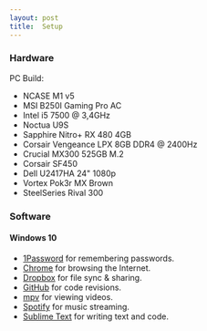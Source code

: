 ```yaml
---
layout: post
title:  Setup
---
```


### Hardware

PC Build:
* NCASE M1 v5
* MSI B250I Gaming Pro AC
* Intel i5 7500 @ 3,4GHz
* Noctua U9S
* Sapphire Nitro+ RX 480 4GB
* Corsair Vengeance LPX 8GB DDR4 @ 2400Hz
* Crucial MX300 525GB M.2
* Corsair SF450
* Dell U2417HA 24" 1080p
* Vortex Pok3r MX Brown
* SteelSeries Rival 300

### Software

#### Windows 10
* [1Password](https://1password.com/) for remembering passwords.
* [Chrome](https://www.google.com/chrome) for browsing the Internet.
* [Dropbox](https://www.dropbox.com/) for file sync & sharing.
* [GitHub](https://desktop.github.com/) for code revisions.
* [mpv](https://mpv.io/) for viewing videos.
* [Spotify](https://www.spotify.com/) for music streaming.
* [Sublime Text](https://www.sublimetext.com/) for writing text and code.